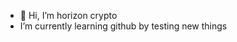 - 👋 Hi, I’m horizon crypto
-  I’m currently learning github by testing new things

<!---
simonkie/simonkie is a ✨ special ✨ repository because its `README.md` (this file) appears on your GitHub profile.
You can click the Preview link to take a look at your changes.
--->
